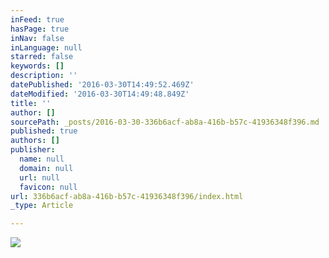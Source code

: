 ```yaml
---
inFeed: true
hasPage: true
inNav: false
inLanguage: null
starred: false
keywords: []
description: ''
datePublished: '2016-03-30T14:49:52.469Z'
dateModified: '2016-03-30T14:49:48.849Z'
title: ''
author: []
sourcePath: _posts/2016-03-30-336b6acf-ab8a-416b-b57c-41936348f396.md
published: true
authors: []
publisher:
  name: null
  domain: null
  url: null
  favicon: null
url: 336b6acf-ab8a-416b-b57c-41936348f396/index.html
_type: Article

---
```

![](https://the-grid-user-content.s3-us-west-2.amazonaws.com/54c7791c-e0bc-4bb1-bf9c-b09a3f141aed.jpg)